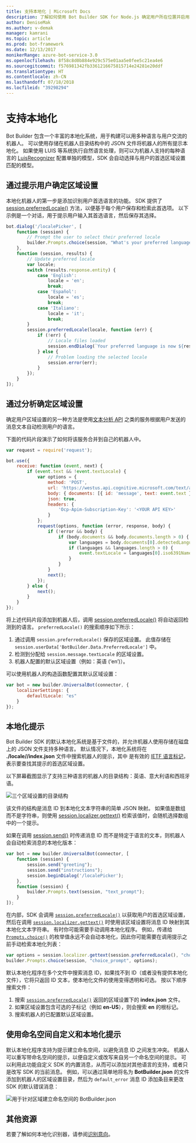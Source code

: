 ```yaml
---
title: 支持本地化 | Microsoft Docs
description: 了解如何使用 Bot Builder SDK for Node.js 确定用户所在位置并启用本地化功能。
author: DeniseMak
ms.author: v-demak
manager: kamrani
ms.topic: article
ms.prod: bot-framework
ms.date: 12/13/2017
monikerRange: azure-bot-service-3.0
ms.openlocfilehash: 8f58c8d0b884e929c575e01aa5e0fee5c21ea4e6
ms.sourcegitcommit: f576981342fb3361216675815714e24281e20ddf
ms.translationtype: HT
ms.contentlocale: zh-CN
ms.lasthandoff: 07/18/2018
ms.locfileid: "39298294"
---
```

# <a name="support-localization"></a>支持本地化

Bot Builder 包含一个丰富的本地化系统，用于构建可以用多种语言与用户交流的机器人。 可以使用存储在机器人目录结构中的 JSON 文件将机器人的所有提示本地化。 如果使用 LUIS 等系统执行自然语言处理，则可以为机器人支持的每种语言的 [LuisRecognizer][LUISRecognizer] 配置单独的模型，SDK 会自动选择与用户的首选区域设置匹配的模型。

## <a name="determine-the-locale-by-prompting-the-user"></a>通过提示用户确定区域设置
本地化机器人的第一步是添加识别用户首选语言的功能。 SDK 提供了 [session.preferredLocale()][preferredLocal] 方法，以便基于每个用户保存和检索此首选项。 以下示例是一个对话，用于提示用户输入其首选语言，然后保存其选择。

``` javascript
bot.dialog('/localePicker', [
    function (session) {
        // Prompt the user to select their preferred locale
        builder.Prompts.choice(session, "What's your preferred language?", 'English|Español|Italiano');
    },
    function (session, results) {
        // Update preferred locale
        var locale;
        switch (results.response.entity) {
            case 'English':
                locale = 'en';
                break;
            case 'Español':
                locale = 'es';
                break;
            case 'Italiano':
                locale = 'it';
                break;
        }
        session.preferredLocale(locale, function (err) {
            if (!err) {
                // Locale files loaded
                session.endDialog(`Your preferred language is now ${results.response.entity}`);
            } else {
                // Problem loading the selected locale
                session.error(err);
            }
        });
    }
]);
```

## <a name="determine-the-locale-by-using-analytics"></a>通过分析确定区域设置
确定用户区域设置的另一种方法是使用[文本分析 API](/azure/cognitive-services/cognitive-services-text-analytics-quick-start) 之类的服务根据用户发送的消息文本自动检测用户的语言。

下面的代码片段演示了如何将该服务合并到自己的机器人中。
``` javascript
var request = require('request');

bot.use({
    receive: function (event, next) {
        if (event.text && !event.textLocale) {
            var options = {
                method: 'POST',
                url: 'https://westus.api.cognitive.microsoft.com/text/analytics/v2.0/languages?numberOfLanguagesToDetect=1',
                body: { documents: [{ id: 'message', text: event.text }]},
                json: true,
                headers: {
                    'Ocp-Apim-Subscription-Key': '<YOUR API KEY>'
                }
            };
            request(options, function (error, response, body) {
                if (!error && body) {
                    if (body.documents && body.documents.length > 0) {
                        var languages = body.documents[0].detectedLanguages;
                        if (languages && languages.length > 0) {
                            event.textLocale = languages[0].iso6391Name;
                        }
                    }
                }
                next();
            });
        } else {
            next();
        }
    }
});
```

将上述代码片段添加到机器人后，调用 [session.preferredLocale()][preferredLocal] 将自动返回检测到的语言。 `preferredLocale()` 的搜索顺序如下所示：
1. 通过调用 `session.preferredLocale()` 保存的区域设置。 此值存储在 `session.userData['BotBuilder.Data.PreferredLocale']` 中。
2. 检测到分配给 `session.message.textLocale` 的区域设置。
3. 机器人配置的默认区域设置（例如：英语 (‘en’)）。

可以使用机器人的构造函数配置其默认区域设置：

```javascript
var bot = new builder.UniversalBot(connector, {
    localizerSettings: { 
        defaultLocale: "es" 
    }
});
```

## <a name="localize-prompts"></a>本地化提示
Bot Builder SDK 的默认本地化系统是基于文件的，并允许机器人使用存储在磁盘上的 JSON 文件支持多种语言。 默认情况下，本地化系统将在 **./locale/<IETF TAG>/index.json** 文件中搜索机器人的提示，其中 <IETF TAG> 是有效的 [IETF 语言标记][IEFT]，表示要查找其提示的首选区域设置。 

以下屏幕截图显示了支持三种语言的机器人的目录结构：英语、意大利语和西班牙语。

![三个区域设置的目录结构](../media/locale-dir.png)

该文件的结构是消息 ID 到本地化文本字符串的简单 JSON 映射。 如果值是数组而不是字符串，则使用 [session.localizer.gettext()][GetText] 检索该值时，会随机选择数组中的一个提示。 

如果在调用 [session.send()](http://docs.botframework.com/en-us/node/builder/chat-reference/classes/_botbuilder_d_.session#send) 时传递消息 ID 而不是特定于语言的文本，则机器人会自动检索消息的本地化版本：

```javascript
var bot = new builder.UniversalBot(connector, [
    function (session) {
        session.send("greeting");
        session.send("instructions");
        session.beginDialog('/localePicker');
    },
    function (session) {
        builder.Prompts.text(session, "text_prompt");
    }
]);
```

在内部，SDK 会调用 [`session.preferredLocale()`][preferredLocale] 以获取用户的首选区域设置，然后在调用 [`session.localizer.gettext()`][GetText] 时使用该区域设置将消息 ID 映射到其本地化文本字符串。  有时你可能需要手动调用本地化程序。 例如，传递给 [`Prompts.choice()`][promptsChoice] 的枚举值永远不会自动本地化，因此你可能需要在调用提示之前手动检索本地化列表：

```javascript
var options = session.localizer.gettext(session.preferredLocale(), "choice_options");
builder.Prompts.choice(session, "choice_prompt", options);
```

默认本地化程序在多个文件中搜索消息 ID，如果找不到 ID（或者没有提供本地化文件），它将只返回 ID 文本，使本地化文件的使用变得透明和可选。  按以下顺序搜索文件：

1. 搜索 [`session.preferredLocale()`][preferredLocale] 返回的区域设置下的 **index.json** 文件。
2. 如果区域设置包含可选的子标记（例如 **en-US**），则会搜索 **en** 的根标记。
3. 搜索机器人的已配置默认区域设置。

## <a name="use-namespaces-to-customize-and-localize-prompts"></a>使用命名空间自定义和本地化提示
默认本地化程序支持为提示建立命名空间，以避免消息 ID 之间发生冲突。  机器人可以重写带命名空间的提示，以便自定义或改写来自另一个命名空间的提示。  可以利用此功能自定义 SDK 的内置消息，从而可以添加对其他语言的支持，或者只是改写 SDK 的当前消息。  例如，可以通过简单地将名为 **BotBuilder.json** 的文件添加到机器人的区域设置目录，然后为 `default_error` 消息 ID 添加条目来更改 SDK 的默认错误消息：

![用于针对区域建立命名空间的 BotBuilder.json](../media/locale-namespacing.png)


## <a name="additional-resources"></a>其他资源

若要了解如何本地化识别器，请参阅[识别意向](bot-builder-nodejs-recognize-intent-messages.md)。


[LUIS]: https://www.luis.ai/
[IMessage]: http://docs.botframework.com/en-us/node/builder/chat-reference/interfaces/_botbuilder_d_.imessage
[IntentRecognizerSetOptions]: https://docs.botframework.com/en-us/node/builder/chat-reference/interfaces/_botbuilder_d_.iintentrecognizersetoptions.html
[LUISRecognizer]: https://docs.botframework.com/en-us/node/builder/chat-reference/classes/_botbuilder_d_.luisrecognizer
[LUISSample]: https://github.com/Microsoft/BotBuilder/blob/master/Node/examples/basics-naturalLanguage/app.js
[DisambiguationSample]: https://github.com/Microsoft/BotBuilder/tree/master/Node/examples/feature-onDisambiguateRoute
[preferredLocal]: https://docs.botframework.com/en-us/node/builder/chat-reference/classes/_botbuilder_d_.session#preferredlocale
[preferredLocale]: https://docs.botframework.com/en-us/node/builder/chat-reference/classes/_botbuilder_d_.session#preferredlocale
[promptsChoice]: https://docs.botframework.com/en-us/node/builder/chat-reference/interfaces/_botbuilder_d_.__global.iprompts.html#choice
[GetText]: https://docs.botframework.com/en-us/node/builder/chat-reference/interfaces/_botbuilder_d_.ilocalizer.html#gettext
[IEFT]: https://en.wikipedia.org/wiki/IETF_language_tag


